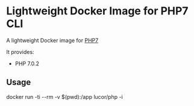 # Lightweight Docker Image for PHP7 CLI

A lightweight Docker image for [PHP7](https://php.net/)

It provides:
  - PHP 7.0.2

## Usage

  docker run -ti --rm -v $(pwd):/app lucor/php -i
